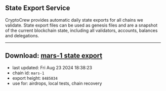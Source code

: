 ## State Export Service
CryptoCrew provides automatic daily state exports for all chains we validate. State export files can be used as genesis files and are a snapshot of the current blockchain state, including all validators, accounts, balances and delegations.

---
**Download: [mars-1 state export](https://dl-eu2.ccvalidators.com/SERVICE/mars/mars-1_export_8485034.json)**
---

- last updated: Fri Aug 23 2024 18:38:23
- chain id: `mars-1`
- export height: `8485034`
- use for: airdrops, local tests, chain recovery
